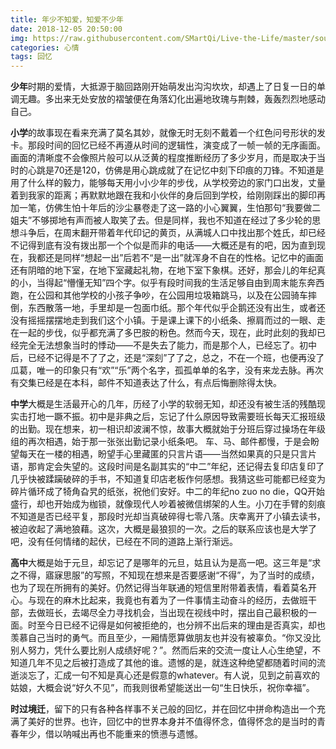 ```yaml
---
title: 年少不知爱，知爱不少年
date: 2018-12-05 20:50:00
img: https://raw.githubusercontent.com/SMartQi/Live-the-Life/master/source/gallery/avatar.jpg
categories: 心情
tags: 回忆
---
```


**少年**时期的爱情，大抵源于脑回路刚开始萌发出沟沟坎坎，却遇上了日复一日的单调无趣。多出来无处安放的褶皱便在角落幻化出遍地玫瑰与荆棘，轰轰烈烈地感动自己。

**小学**的故事现在看来充满了莫名其妙，就像无时无刻不戴着一个红色问号形状的发卡。那段时间的回忆已经不再遵从时间的逻辑性，演变成了一帧一帧的无序画面。画面的清晰度不会像照片般可以从泛黄的程度推断经历了多少岁月，而是取决于当时的心跳是70还是120，仿佛是用心跳成就了在记忆中刻下印痕的刀锋。不知道是用了什么样的毅力，能够每天用小小少年的步伐，从学校旁边的家门口出发，丈量着到我家的距离；再默默地跟在我和小伙伴的身后回到学校，给刚刚踩出的脚印再加一笔，仿佛生怕十年后的沙尘暴卷走了这一路的小心翼翼，生怕那句“我要做二姐夫”不够掷地有声而被人取笑了去。但是同样，我也不知道在经过了多少轮的思想斗争后，在周末翻开带着年代印记的黄页，从满城人口中找出那个姓氏，却已经不记得到底有没有拨出那一个个似是而非的电话——大概还是有的吧，因为直到现在，我都还是同样“想起一出”后若不“是一出”就浑身不自在的性格。记忆中的画面还有阴暗的地下室，在地下室藏起礼物，在地下室下象棋。还好，那会儿的年纪真的小，当得起“懵懂无知”四个字。似乎有段时间我的生活足够自由到周末能东奔西跑，在公园和其他学校的小孩子争吵，在公园用垃圾箱跳马，以及在公园骑车摔倒，东西散落一地，手里却是一包面巾纸。那个年代似乎企鹅还没有出生，或者还没有摇摇摆摆地走到我们这个小镇。于是课上课下的小纸条、擦肩而过的一眼、走在一起的步伐，似乎都充满了多巴胺的粉色。然而今天，现在，此时此刻的我却已经完全无法想象当时的悸动——不是失去了能力，而是那个人，已经忘了。初中后，已经不记得是不了了之，还是“深刻”了了之，总之，不在一个班，也便再没了瓜葛，唯一的印象只有“欢”“乐”两个名字，孤孤单单的名字，没有来龙去脉。再次有交集已经是在本科，邮件不知道表达了什么，有点后悔删除得太快。

**中学**大概是生活最开心的几年，历经了小学的软弱无知，却还没有被生活的残酷现实击打地一蹶不振。初中是非典之后，忘记了什么原因导致需要班长每天汇报班级的出勤。现在想来，初一相识却波澜不惊，故事大概就始于分班后穿过操场在年级组的再次相遇，始于那一张张出勤记录小纸条吧。 车、马、邮件都慢，于是会盼望每天在一楼的相遇，盼望手心里藏匿的只言片语——当然如果真的只是只言片语，那肯定会失望的。这段时间是名副其实的“中二”年纪，还记得去复印店复印了几乎快被蹂躏破碎的手书，不知道复印店老板作何感想。我猜这些可能都已经变为碎片循环成了犄角旮旯的纸张，祝他们安好。中二的年纪no zuo no die，QQ开始盛行，却也开始成为枷锁，就像现代人吵着被微信绑架的人生。小刀在手臂的刻痕不知道是否已经平复，那段时光却当真破碎得七零八落。庆幸离开了小镇去读书，被迫收起了满地狼藉。这次，大概是最狼狈的一次。之后的联系应该也是大学了吧，没有任何情绪的起伏，已经在不同的道路上渐行渐远。

**高中**大概是始于元旦，却忘记了是哪年的元旦，姑且认为是高一吧。这三年是“求之不得，寤寐思服”的写照，不知现在想来是否要感谢“不得”，为了当时的成绩，也为了现在所拥有的美好。仍然记得当年联通的短信里附带着表情，看着莫名开心。与现在的麻木比起来，我竟也有着为了一件事情主动奋斗的经历，去做班干部，去做班长，去竭尽全力寻找机会，当出现在视线中时，摆出自己最积极的一面。时至今日已经不记得是如何被拒绝的，也分辨不出后来的理由是否真实，却也羡慕自己当时的勇气。而且至少，一厢情愿算做朋友也并没有被辜负。“你又没比别人努力，凭什么要比别人成绩好呢？”。然而后来的交流一度让人心生绝望，不知道几年不见之后被打造成了其他的谁。遗憾的是，就连这种绝望都随着时间的流逝淡忘了，汇成一句不知是真心还是假意的whatever。有人说，见到之前喜欢的姑娘，大概会说“好久不见”，而我则很希望能送出一句“生日快乐，祝你幸福”。

**时过境迁**，留下的只有各种各样事不关己般的回忆，并在回忆中拼命构造出一个充满了美好的世界。也许，回忆中的世界本身并不值得怀念，值得怀念的是当时的青春年少，借以呐喊出再也不能重来的愤懑与遗憾。
